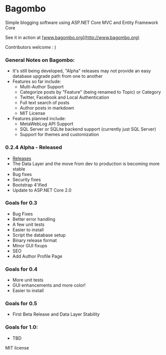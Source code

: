 # Bagombo

Simple blogging software using ASP.NET Core MVC and Entity Framework Core

See it in action at [www.bagombo.org](http://www.bagombo.org)

Contributors welcome : )

### General Notes on Bagombo:
* It's still being developed, "Alpha" releases may not provide an easy database upgrade path from one to another
* Features so far include:
    * Multi-Author Support
    * Categorize posts by "Feature" (being renamed to Topic) or Category
    * Twitter, Facebook and Local Authentication
    * Full text search of posts
    * Author posts in markdown
    * MIT License 
* Features planned include:
    * MetaWebLog API Support
    * SQL Server or SQLite backend support (currently just SQL Server)
    * Support for themes and customization

### 0.2.4 Alpha - Released
* [Releases](http://github.com/tylerlrhodes/bagombo/releases)
* The Data Layer and the move from dev to production is becoming more stable
* Bug fixes
* Security fixes
* Bootstrap 4'ified
* Update to ASP.NET Core 2.0

### Goals for 0.3
* Bug Fixes
* Better error handling
* A few unit tests
* Easier to install
* Script the database setup
* Binary release format
* Minor GUI fixups
* SEO
* Add Author Profile Page

### Goals for 0.4
* More unit tests
* GUI enhancements and more color!
* Easier to install

### Goals for 0.5
* First Beta Release and Data Layer Stability

### Goals for 1.0:
* TBD

MIT license





